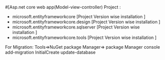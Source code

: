 #[Asp.net core web app(Model-view-controller)
Project :
*	microsoft.entityframeworkcore  [Project Version wise installation ]
*	 microsoft.entityframeworkcore.design [Project Version wise installation ]
*	microsoft.entityframeworkcore.sqlserver [Project Version wise installation ]
*	microsoft.entityframeworkcore.tools [Project Version wise installation ]

For Migration:
Tools=>NuGet package Manager=> package Manager console
add-migration InitialCreate
update-database
